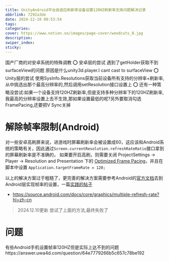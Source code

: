```yaml
---
title: UnityAndroid平台自适应刷新率设备设置120HZ刷新率无效问题解决记录
abbrlink: 7292a3de
date: 2024-12-10 00:53:54
tags:
categories:
cover: https://www.notion.so/images/page-cover/woodcuts_8.jpg
description:
swiper_index:
sticky:
---
```



国产厂商的对安卓系统的特殊调教
⭕️ 安卓层的尝试 遇到了getHolder获取不到surfaceView的问题 原因是什么unity3d.player.I cant cast to surfaceView
⭕️ Unity层的尝试 使用SysInfo.Resolutions获取当前设备所有支持的分辨率+刷新率,从中挑选出那个最高分辨率的,然后调用setResolution接口设置上
⭕️ 还有一种策略没尝试:如果一个设备支持120HZ刷新率,但是支持多种分辨率下的120HZ刷新率,我最高的分辨率设置上去不生效,那如果设置最低的呢?另外要取消勾选FramePacing,还要把V Sync关掉

# 解除帧率限制(Android)

对一些安卓高刷屏来说，进游戏时屏幕刷新率会被设置成60，这应该和Android系统的策略有关，因此通过`Screen.currentResolution.refreshRateRatio`接口拿到的屏幕刷新率是不准确的，
如果要开启高刷，则需要关闭 ProjectSettings -> Player -> Resolution and Presentation 下的 [Optimized Frame Pacing](https://docs.unity3d.com/ScriptReference/PlayerSettings.Android-optimizedFramePacing.html)，并且在脚本中设置 `Application.targetFrameRate = 120;`

以上的解决方案过于粗糙了，更完善的解决方案需要参考Android的[官方文档](https://developer.android.com/media/optimize/performance/frame-rate?hl=zh-cn)去到Android层实现帧率的设置，一篇[实践的帖子](https://blog.csdn.net/a310989583/article/details/135771394?spm=1001.2101.3001.6650.4&utm_medium=distribute.pc_relevant.none-task-blog-2%7Edefault%7EBlogCommendFromBaidu%7ERate-4-135771394-blog-118787844.235%5Ev43%5Epc_blog_bottom_relevance_base8&depth_1-utm_source=distribute.pc_relevant.none-task-blog-2%7Edefault%7EBlogCommendFromBaidu%7ERate-4-135771394-blog-118787844.235%5Ev43%5Epc_blog_bottom_relevance_base8&utm_relevant_index=9)

- https://source.android.com/docs/core/graphics/multiple-refresh-rate?hl=zh-cn
  
> 2024.12.10更新
> 尝试了上面的方法,最终失败了

 
# 问题

有些Android手机设置帧率120HZ但是实际上达不到的问题https://answer.uwa4d.com/question/64e7779266b5c657c78be192